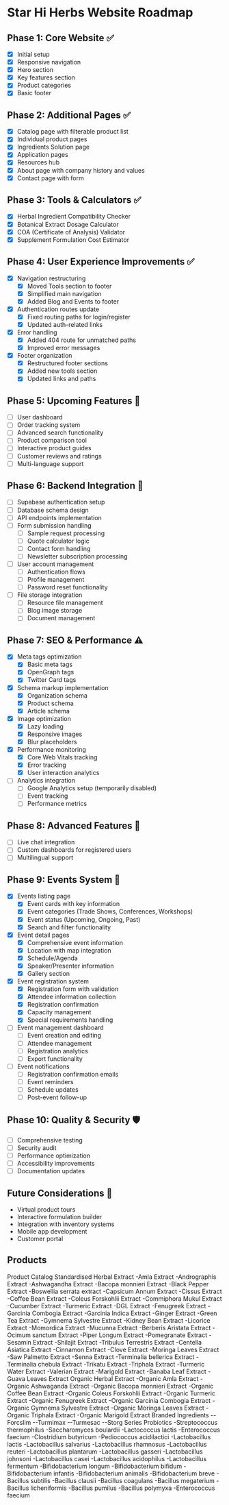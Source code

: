 # Star Hi Herbs Website Roadmap

## Phase 1: Core Website ✅
- [x] Initial setup
- [x] Responsive navigation
- [x] Hero section
- [x] Key features section
- [x] Product categories
- [x] Basic footer

## Phase 2: Additional Pages ✅
- [x] Catalog page with filterable product list
- [x] Individual product pages
- [x] Ingredients Solution page
- [x] Application pages
- [x] Resources hub
- [x] About page with company history and values
- [x] Contact page with form

## Phase 3: Tools & Calculators ✅
- [x] Herbal Ingredient Compatibility Checker
- [x] Botanical Extract Dosage Calculator
- [x] COA (Certificate of Analysis) Validator
- [x] Supplement Formulation Cost Estimator

## Phase 4: User Experience Improvements ✅
- [x] Navigation restructuring
  - [x] Moved Tools section to footer
  - [x] Simplified main navigation
  - [x] Added Blog and Events to footer
- [x] Authentication routes update
  - [x] Fixed routing paths for login/register
  - [x] Updated auth-related links
- [x] Error handling
  - [x] Added 404 route for unmatched paths
  - [x] Improved error messages
- [x] Footer organization
  - [x] Restructured footer sections
  - [x] Added new tools section
  - [x] Updated links and paths

## Phase 5: Upcoming Features 🚧
- [ ] User dashboard
- [ ] Order tracking system
- [ ] Advanced search functionality
- [ ] Product comparison tool
- [ ] Interactive product guides
- [ ] Customer reviews and ratings
- [ ] Multi-language support

## Phase 6: Backend Integration 🔧
- [ ] Supabase authentication setup
- [ ] Database schema design
- [ ] API endpoints implementation
- [ ] Form submission handling
  - [ ] Sample request processing
  - [ ] Quote calculator logic
  - [ ] Contact form handling
  - [ ] Newsletter subscription processing
- [ ] User account management
  - [ ] Authentication flows
  - [ ] Profile management
  - [ ] Password reset functionality
- [ ] File storage integration
  - [ ] Resource file management
  - [ ] Blog image storage
  - [ ] Document management

## Phase 7: SEO & Performance ⚠️
- [x] Meta tags optimization
  - [x] Basic meta tags
  - [x] OpenGraph tags
  - [x] Twitter Card tags
- [x] Schema markup implementation
  - [x] Organization schema
  - [x] Product schema
  - [x] Article schema
- [x] Image optimization
  - [x] Lazy loading
  - [x] Responsive images
  - [x] Blur placeholders
- [x] Performance monitoring
  - [x] Core Web Vitals tracking
  - [x] Error tracking
  - [x] User interaction analytics
- [ ] Analytics integration
  - [ ] Google Analytics setup (temporarily disabled)
  - [ ] Event tracking
  - [ ] Performance metrics

## Phase 8: Advanced Features 🚀
- [ ] Live chat integration
- [ ] Custom dashboards for registered users
- [ ] Multilingual support

## Phase 9: Events System 🎪
- [x] Events listing page
  - [x] Event cards with key information
  - [x] Event categories (Trade Shows, Conferences, Workshops)
  - [x] Event status (Upcoming, Ongoing, Past)
  - [x] Search and filter functionality
- [x] Event detail pages
  - [x] Comprehensive event information
  - [x] Location with map integration
  - [x] Schedule/Agenda
  - [x] Speaker/Presenter information
  - [x] Gallery section
- [x] Event registration system
  - [x] Registration form with validation
  - [x] Attendee information collection
  - [x] Registration confirmation
  - [x] Capacity management
  - [x] Special requirements handling
- [ ] Event management dashboard
  - [ ] Event creation and editing
  - [ ] Attendee management
  - [ ] Registration analytics
  - [ ] Export functionality
- [ ] Event notifications
  - [ ] Registration confirmation emails
  - [ ] Event reminders
  - [ ] Schedule updates
  - [ ] Post-event follow-up

## Phase 10: Quality & Security 🛡️
- [ ] Comprehensive testing
- [ ] Security audit
- [ ] Performance optimization
- [ ] Accessibility improvements
- [ ] Documentation updates

## Future Considerations 🔮
- Virtual product tours
- Interactive formulation builder
- Integration with inventory systems
- Mobile app development
- Customer portal


## Products
Product Catalog
Standardised Herbal Extract
-Amla Extract
-Andrographis Extract
-Ashwagandha Extract
-Bacopa monnieri Extract
-Black Pepper Extract
-Boswellia serrata extract
-Capsicum Annum Extract
-Cissus Extract
-Coffee Bean Extract
-Coleus Forskohlii Extract
-Commiphora Mukul Extract
-Cucumber Extract
-Turmeric Extract
-DGL Extract
-Fenugreek Extract
-Garcinia Combogia Extract
-Garcinia Indica Extract
-Ginger Extract
-Green Tea Extract
-Gymnema Sylvestre Extract
-Kidney Bean Extract
-Licorice Extract
-Momordica Extract
-Mucunna Extract
-Berberis Aristata Extract
-Ocimum sanctum Extract
-Piper Longum Extract
-Pomegranate Extract
-Sesamin Extract
-Shilajit Extract
-Tribulus Terrestris Extract
-Centella Asiatica Extract
-Cinnamon Extract
-Clove Extract
-Moringa Leaves Extract
-Saw Palmetto Extract
-Senna Extract
-Terminalia bellerica Extract
-Terminalia chebula Extract
-Trikatu Extract
-Triphala Extract
-Turmeric Water Extract
-Valerian Extract
-Marigold Extract
-Banaba Leaf Extract
-Guava Leaves Extract
Organic Herbal Extract
-Organic Amla Extract
-Organic Ashwaganda Extract
-Organic Bacopa monnieri Extract
-Organic Coffee Bean Extract
-Organic Coleus Forskohlii Extract
-Organic Turmeric Extract
-Organic Fenugreek Extract
-Organic Garcinia Combogia Extract
-Organic Gymnema Sylvestre Extract
-Organic Moringa Leaves Extract
-Organic Triphala Extract
-Organic Marigold Extract
Branded Ingredients
--Forcslim
--Turmimax
--Turmesac
--Storg Series
Probiotics
-Streptococcus thermophilus
-Saccharomyces boulardii
-Lactococcus lactis
-Enterococcus faecium
-Clostridium butyricum
-Pediococcus acidilactici
-Lactobacillus lactis
-Lactobacillus salvarius
-Lactobacillus rhamnosus
-Lactobacillus reuteri
-Lactobacillus plantarum
-Lactobacillus gasseri
-Lactobacillus johnsoni
-Lactobacillus casei
-Lactobacillus acidophilus
-Lactobacillus fermentum
-Bifidobacterium longum
-Bifidobacterium bifidum
-Bifidobacterium infantis
-Bifidobacterium animalis
-Bifidobacterium breve
-Bacillus subtilis
-Bacillus clausii
-Bacillus coagulans
-Bacillus megaterium
-Bacillus licheniformis
-Bacillus pumilus
-Bacillus polymyxa
-Enterococcus faecium